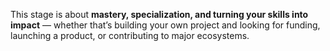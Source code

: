 This stage is about **mastery, specialization, and turning your skills into impact** — whether that’s building your own project and looking for funding, launching a product, or contributing to major ecosystems.

